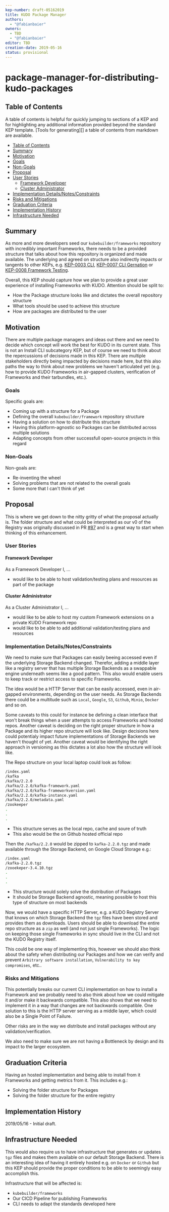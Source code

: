 ```yaml
---
kep-number: draft-05162019
title: KUDO Package Manager
authors:
  - "@fabianbaier"
owners:
  - TBD
  - "@fabianbaier"
editor: TBD
creation-date: 2019-05-16
status: provisional
---
```


# package-manager-for-distributing-kudo-packages

## Table of Contents

A table of contents is helpful for quickly jumping to sections of a KEP and for highlighting any additional information provided beyond the standard KEP template.
[Tools for generating][] a table of contents from markdown are available.

* [Table of Contents](#table-of-contents)
* [Summary](#summary)
* [Motivation](#motivation)
 * [Goals](#goals)
 * [Non-Goals](#non-goals)
* [Proposal](#proposal)
 * [User Stories](#user-stories)
    * [Framework Developer](#framework-developer)
    * [Cluster Administrator](#cluster-administrator)
 * [Implementation Details/Notes/Constraints](#implementation-detailsnotesconstraints)
 * [Risks and Mitigations](#risks-and-mitigations)
* [Graduation Criteria](#graduation-criteria)
* [Implementation History](#implementation-history)
* [Infrastructure Needed](#infrastructure-needed)

## Summary

As more and more developers seed our `kubebuilder/frameworks` repository with incredibly important Frameworks, there needs to be a provided structure that talks about how this repository is organized and made available. The underlying and agreed on structure also indirectly impacts or tangents to other KEPs, e.g. [KEP-0003 CLI](https://github.com/kudobuilder/kudo/blob/master/keps/0003-kep-cli.md), [KEP-0007 CLI Gernation](https://github.com/kudobuilder/kudo/blob/master/keps/0007-cli-generation.md) or [KEP-0008 Framework Testing](https://github.com/kudobuilder/kudo/blob/master/keps/0008-framework-testing.md).

Overall, this KEP should capture how we plan to provide a great user experience of installing Frameworks with KUDO. Attention should be split to:

* How the Package structure looks like and dictates the overall repository structure
* What tools should be used to achieve this structure
* How are packages are distributed to the user

## Motivation

There are multiple package managers and ideas out there and we need to decide which concept will work the best for KUDO in its current state. This is not an Install CLI subcategory KEP, but of course we need to think about the repercussions of decisions made in this KEP. There are multiple stakeholders directly being impacted by decisions made here, but this also paths the way to think about new problems we haven't articulated yet (e.g. how to provide KUDO Frameworks in air-gapped clusters, verification of Frameworks and their tarbundles, etc.).

### Goals

Specific goals are:
* Coming up with a structure for a Package
* Defining the overall `kubebuilder/framework` repository structure
* Having a solution on how to distribute this structure
* Having this platform-agnostic so Packages can be distributed across multiple solutions
* Adapting concepts from other successfull open-source projects in this regard

### Non-Goals

Non-goals are:
* Re-inventing the wheel
* Solving problems that are not related to the overall goals
* Some more that I can't think of yet

## Proposal

This is where we get down to the nitty gritty of what the proposal actually is. The folder structure and what could be interpreted as our v0 of the Registry was originally discussed in PR [#87](https://github.com/kudobuilder/kudo/pull/87) and is a great way to start when thinking of this enhancement.

### User Stories

#### Framework Developer

As a Framework Developer I, ...

* would like to be able to host validation/testing plans and resources as part of the package

#### Cluster Administrator

As a Cluster Administrator I, ...

* would like to be able to host my custom Framework extensions on a private KUDO Framework repo
* would like to be able to add additional validation/testing plans and resources

### Implementation Details/Notes/Constraints

We need to make sure that Packages can easily beeing accessed even if the underlying Storage Backend changed. Therefor, adding a middle layer like a registry server that has multiple Storage Backends as a swappable engine underneath seems like a good pattern. This also would enable users to keep track or restrict access to specific Frameworks.

The idea would be a HTTP Server that can be easily accessed, even in air-gapped environments, depending on the user needs. As Storage Backends there could be a multitude such as `Local`, `Google`, `S3`, `Github`, `Minio`, `Docker` and so on.

Some caveats to this could for instance be defining a clean interface that won't break things when a user attempts to access Frameworks and hosted repos. Another caveat is deciding on the right proper structure in how a Package and its higher repo structure will look like. Design decisions here could potentialy impact future implementations of Storage Backends we haven't thought of yet. Another caveat would be identifying the right approach in versioning as this dictates a lot also how the structure will look like.

The Repo structure on your local laptop could look as follow:

```bash
/index.yaml
/kafka
/kafka/2.2.0
/kafka/2.2.0/kafka-framework.yaml
/kafka/2.2.0/kafka-frameworkversion.yaml
/kafka/2.2.0/kafka-instance.yaml
/kafka/2.2.0/metadata.yaml
/zookeeper
.
.
.
```

* This structure serves as the local repo, cache and soure of truth
* This also would be the on Github hosted official repo

Then the `/kafka/2.2.0` would be zipped to `kafka-2.2.0.tgz` and made available through the Storage Backend, on Google Cloud Storage e.g.:

```bash
/index.yaml
/kafka-2.2.0.tgz
/zooekeper-3.4.10.tgz
.
.
.
```

* This structure would solely solve the distribution of Packages
* It should be Storage Backend agnostic, meaning possible to host this type of structure on most backends

Now, we would have a specific HTTP Server, e.g. a KUDO Registry Server that knows on which Storage Backend the `tgz` files have been stored and provides them as downloads. Users should be able to download the entire repo structure as a `zip` as well (and not just single Frameworks). The logic on keeping those single Frameworks in sync should live in the CLI and not the KUDO Registry itself.

This could be one way of implementing this, however we should also think about the safety when distributing our Packages and how we can verify and prevent `Arbitrary software installation`, `Vulnerability to key compromises`, etc..

### Risks and Mitigations

This potentially breaks our current CLI implementation on how to install a Framework and we probably need to also think about how we could mitigate it and/or make it backwards compatible. This also shows that we need to implement it in a way that changes are not backwards compatible. One solution to this is the HTTP server serving as a middle layer, which could also be a Single Point of Failure.

Other risks are in the way we distribute and install packages without any validation/verification.

We also need to make sure we are not having a Bottleneck by design and its impact to the larger ecosystem.

## Graduation Criteria

Having an hosted implementation and being able to install from it Frameworks and getting metrics from it.
This includes e.g.:
* Solving the folder structure for Packages
* Solving the folder structure for the entire registry


## Implementation History

2019/05/16 - Initial draft.


## Infrastructure Needed

This would also require us to have infrastructure that generates or updates `tgz` files and makes them available on our default Storage Backend. There is an interesting idea of having it entirely hosted e.g. on `Docker` or `Github` but this KEP should provide the proper conditions to be able to seemingly easy accomplish this.

Infrastructure that will be affected is:

* `kubebuilder/frameworks`
* Our CICD Pipeline for publishing Frameworks
* CLI needs to adapt the standards developed here